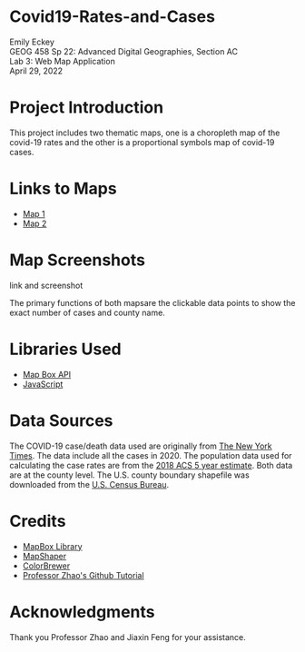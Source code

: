 # Covid19-Rates-and-Cases
Emily Eckey \
GEOG 458 Sp 22: Advanced Digital Geographies, Section AC \
Lab 3: Web Map Application \
April 29, 2022

# Project Introduction
This project includes two thematic maps, one is a choropleth map of the covid-19 rates and the other is a proportional symbols map of covid-19 cases.

# Links to Maps
- [Map 1](https://eeckey.github.io/Covid19-Rates-and-Cases/map1.html)
- [Map 2](https://eeckey.github.io/Covid19-Rates-and-Cases/map2.html)

# Map Screenshots
link and screenshot

The primary functions of both mapsare the clickable data points to show the exact number of cases and county name.

# Libraries Used
- [Map Box API](https://docs.mapbox.com/api/overview/)
- [JavaScript](https://www.javascript.com/)

# Data Sources
The COVID-19 case/death data used are originally from [The New York Times](https://github.com/nytimes/covid-19-data/blob/43d32dde2f87bd4dafbb7d23f5d9e878124018b8/live/us-counties.csv). The data include all the cases in 2020. The population data used for calculating the case rates are from the [2018 ACS 5 year estimate](https://data.census.gov/cedsci/table?g=0100000US%24050000&d=ACS%205-Year%20Estimates%20Data%20Profiles&tid=ACSDP5Y2018.DP05&hidePreview=true). Both data are at the county level. The U.S. county boundary shapefile was downloaded from the [U.S. Census Bureau](https://www.census.gov/geographies/mapping-files/time-series/geo/carto-boundary-file.html).

# Credits
- [MapBox Library](https://docs.mapbox.com/mapbox.js/api/v3.3.1/)
- [MapShaper](https://mapshaper.org/)
- [ColorBrewer](https://colorbrewer2.org/#type=sequential&scheme=BuGn&n=3)
- [Professor Zhao's Github Tutorial](https://github.com/jakobzhao/geog458/tree/master/labs/lab03)

# Acknowledgments
Thank you Professor Zhao and Jiaxin Feng for your assistance.

